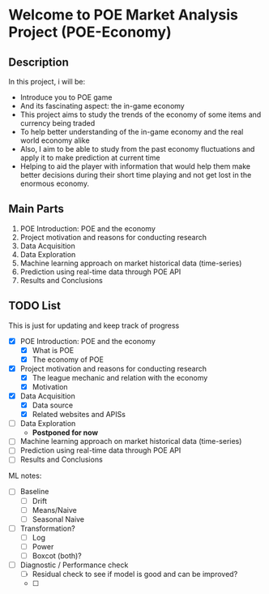 # Welcome to POE Market Analysis Project (POE-Economy)

## Description

In this project, i will be:

- Introduce you to POE game
- And its fascinating aspect: the in-game economy
- This project aims to study the trends of the economy of some items and currency being traded
- To help better understanding of the in-game economy and the real world economy alike
- Also, I aim to be able to study from the past economy fluctuations and apply it to make prediction at current time
- Helping to aid the player with information that would help them make better decisions during their short time playing and not get lost in the enormous economy.

## Main Parts

1. POE Introduction: POE and the economy
2. Project motivation and reasons for conducting research
3. Data Acquisition
4. Data Exploration
5. Machine learning approach on market historical data (time-series)
6. Prediction using real-time data through POE API
7. Results and Conclusions

## TODO List

This is just for updating and keep track of progress

- [x] POE Introduction: POE and the economy
  - [x] What is POE
  - [x] The economy of POE
- [x] Project motivation and reasons for conducting research
  - [x] The league mechanic and relation with the economy
  - [x] Motivation
- [x] Data Acquisition
  - [x] Data source
  - [x] Related websites and APISs
- [ ] Data Exploration
  - **Postponed for now**
- [ ] Machine learning approach on market historical data (time-series)
- [ ] Prediction using real-time data through POE API
- [ ] Results and Conclusions

ML notes:
- [ ] Baseline
  - [ ] Drift
  - [ ] Means/Naive
  - [ ] Seasonal Naive
- [ ] Transformation?
  - [ ] Log
  - [ ] Power
  - [ ] Boxcot (both)?
- [ ] Diagnostic / Performance check
  - [ ] Residual check to see if model is good and can be improved?
  - [ ] 